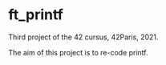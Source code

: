 # ft_printf

Third project of the 42 cursus, 42Paris, 2021.

The aim of this project is to re-code printf.